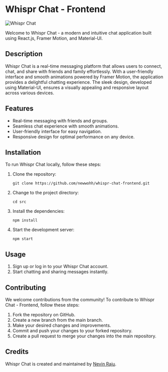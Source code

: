 # Whispr Chat - Frontend

![Whispr Chat](https://link-to-your-image)

Welcome to Whispr Chat - a modern and intuitive chat application built using React.js, Framer Motion, and Material-UI.

## Description

Whispr Chat is a real-time messaging platform that allows users to connect, chat, and share with friends and family effortlessly. With a user-friendly interface and smooth animations powered by Framer Motion, the application provides a delightful chatting experience. The sleek design, developed using Material-UI, ensures a visually appealing and responsive layout across various devices.

## Features

- Real-time messaging with friends and groups.
- Seamless chat experience with smooth animations.
- User-friendly interface for easy navigation.
- Responsive design for optimal performance on any device.

## Installation

To run Whispr Chat locally, follow these steps:

1. Clone the repository:
   ```
   git clone https://github.com/newwohh/whispr-chat-frontend.git
   ```
2. Change to the project directory:
   ```
   cd src
   ```
3. Install the dependencies:
   ```
   npm install
   ```
4. Start the development server:
   ```
   npm start
   ```

## Usage

1. Sign up or log in to your Whispr Chat account.
3. Start chatting and sharing messages instantly.

## Contributing

We welcome contributions from the community! To contribute to Whispr Chat - Frontend, follow these steps:

1. Fork the repository on GitHub.
2. Create a new branch from the main branch.
3. Make your desired changes and improvements.
4. Commit and push your changes to your forked repository.
5. Create a pull request to merge your changes into the main repository.

## Credits

Whispr Chat is created and maintained by [Nevin Raju](https://github.com/newwohh).
